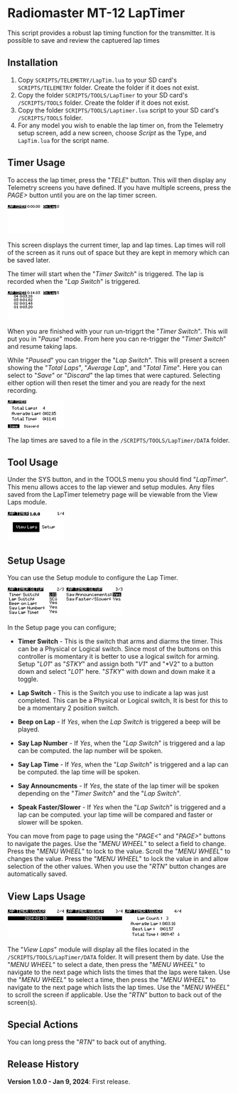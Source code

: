 # Radiomaster MT-12 LapTimer

This script provides a robust lap timing function for the transmitter. It is possible to save and review the captuered lap times

Installation
------------

1. Copy `SCRIPTS/TELEMETRY/LapTim.lua` to your SD card's `SCRIPTS/TELEMETRY` folder. Create the folder if it does not exist.
2. Copy the folder `SCRIPTS/TOOLS/LapTimer` to your SD card's `/SCRIPTS/TOOLS` folder. Create the folder if it does not exist.
3. Copy the folder `SCRIPTS/TOOLS/Laptimer.lua` script to your SD card's `/SCRIPTS/TOOLS` folder. 
4. For any model you wish to enable the lap timer on, from the Telemetry setup screen, add a new screen, choose *Script* as the Type, and `LapTim.lua` for the script name.

Timer Usage
-----------

To access the lap timer, press the "*TELE*" button. This will then display any Telemetry screens you have defined. If you have multiple screens, press the *PAGE>* button until you are on the lap timer screen.

![image](doc-images/Laptim1.bmp)

This screen displays the current timer, lap and lap times. Lap times will roll of the screen as it runs out of space but they are kept in memory which can be saved later.

The timer will start when the "*Timer Switch*" is triggered. The lap is recorded when the "*Lap Switch*" is triggered.

![image](doc-images/Laptim2.bmp)

When you are finished with your run un-triggrt the "*Timer Switch*". This will put you in "*Pause*" mode. From here you can re-trigger the "*Timer Switch*" and resume taking laps.

While "*Paused*" you can trigger the "*Lap Switch*". This will present a screen showing the "*Total Laps*", "*Average Lap*", and "*Total Time*". Here you can select to "*Save*" or "*Discard*" the lap times that were captured. Selecting either option will then reset the timer and you are ready for the next recording.

![image](doc-images/Laptim3.bmp)

The lap times are saved to a file in the `/SCRIPTS/TOOLS/LapTimer/DATA` folder.

Tool Usage
----------

Under the SYS button, and in the TOOLS menu you should find "*LapTimer*". This menu allows acces to the lap viewer and setup modules. Any files saved from the LapTimer telemetry page will be viewable from the View Laps module. 

![image](doc-images/MainMenu.bmp)

Setup Usage
-----------

You can use the Setup module to configure the Lap Timer.

![image](doc-images/Setup1.bmp)
![image](doc-images/Setup2.bmp)

In the Setup page you can configure;

* **Timer Switch** - This is the switch that arms and diarms the timer. This can be a Physical or Logical switch. Since most of the buttons on this controller is momentary it is better to use a logical switch for arming. Setup "*L01*" as "*STKY*" and assign both "*V1*" and "*V2" to a button down and select "*L01*" here. "*STKY*" with down and down make it a toggle.

* **Lap Switch** - This is the Switch you use to indicate a lap was just completed. This can be a Physical or Logical switch, It is best for this to be a momentary 2 position switch. 

* **Beep on Lap** - If *Yes*, when the *Lap Switch* is triggered a beep will be played.

* **Say Lap Number** - If *Yes*, when the "*Lap Switch*" is triggered and a lap can be computed. the lap number will be spoken.

* **Say Lap Time** - If *Yes*, when the "*Lap Switch*" is triggered and a lap can be computed. the lap time will be spoken.

* **Say Announcments** - If *Yes*, the state of the lap timer will be spoken depending on the "*Timer Switch*" and the "*Lap Switch*".

* **Speak Faster/Slower** - If *Yes* when the "*Lap Switch*" is triggered and a lap can be computed. your lap time will be compared and faster or slower will be spoken.


You can move from page to page using the "*PAGE<*" and "*PAGE>*" buttons to navigate the pages. Use the "*MENU WHEEL*" to select a field to change. Press the "*MENU WHEEL*" to lock to the value. Scroll the "*MENU WHEEL*" to changes the value. Press the "*MENU WHEEL*" to lock the value in and allow selection of the other values. When you use the "*RTN*" button changes are automatically saved. 

View Laps Usage
---------------

![image](doc-images/Viewer1.bmp)
![image](doc-images/Viewer2.bmp)
![image](doc-images/Viewer3.bmp)

The "*View Laps*" module will display all the files located in the `/SCRIPTS/TOOLS/LapTimer/DATA` folder. It will present them by date. Use the "*MENU WHEEL*" to select a date, then press the "*MENU WHEEL*" to navigate to the next page which lists the times that the laps were taken. Use the "*MENU WHEEL*" to select a time, then press the "*MENU WHEEL*" to navigate to the next page which lists the lap times. Use the "*MENU WHEEL*" to scroll the screen if applicable. Use the "*RTN*" button to back out of the screen(s).

Special Actions
---------------

You can long press the "*RTN*" to back out of anything.

Release History
---------------

**Version 1.0.0 - Jan 9, 2024**: First release.
